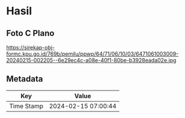 # Hasil

## Foto C Plano

https://sirekap-obj-formc.kpu.go.id/769b/pemilu/ppwp/64/71/06/10/03/6471061003009-20240215-002205--6e29ec4c-a08e-40f1-80be-b3928eada02e.jpg


## Metadata

| Key        | Value               |
| ---------- | ------------------- |
| Time Stamp | 2024-02-15 07:00:44 |



